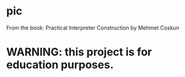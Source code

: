 # pic
From the book: Practical Interpreter Construction by Mehmet Coskun

# WARNING: this project is for education purposes.
